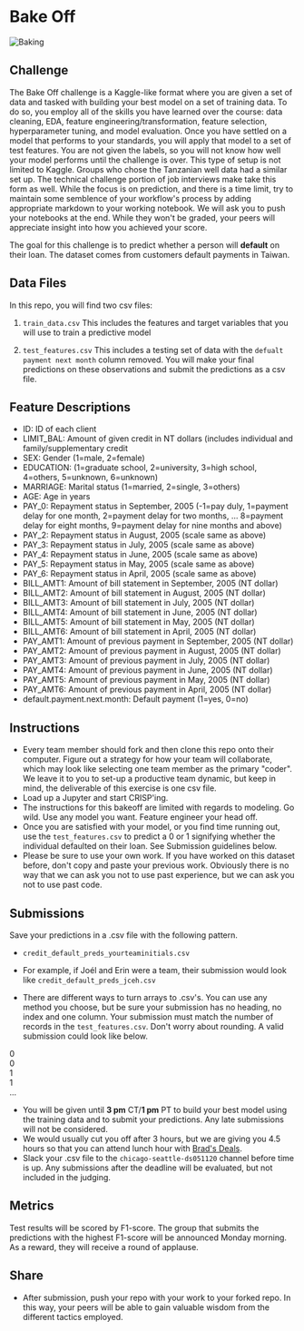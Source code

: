 # Bake Off

![Baking](https://media.giphy.com/media/WvRgv9DdgJtPcIlTEI/giphy.gif)

## Challenge 

The Bake Off challenge is a Kaggle-like format where you are given a set of data and tasked with building your best model on a set of training data. To do so, you employ all of the skills you have learned over the course: data cleaning, EDA, feature engineering/transformation, feature selection, hyperparameter tuning, and model evaluation. Once you have settled on a model that performs to your standards, you will apply that model to a set of test features. You are not given the labels, so you will not know how well your model performs until the challenge is over. This type of setup is not limited to Kaggle. Groups who chose the Tanzanian well data had a similar set up. The technical challenge portion of job interviews make take this form as well. While the focus is on prediction, and there is a time limit, try to maintain some semblence of your workflow's process by adding appropriate markdown to your working notebook. We will ask you to push your notebooks at the end. While they won't be graded, your peers will appreciate insight into how you achieved your score. 

The goal for this challenge is to predict whether a person will **default** on their loan. 
The dataset comes from customers default payments in Taiwan.

## Data Files

In this repo, you will find two csv files:

1. `train_data.csv`
This includes the features and target variables that you will use to train a predictive model

2. `test_features.csv`
This includes a testing set of data with the `defualt payment next month` column removed. You will make your final predictions on these observations and submit the predictions as a csv file.

## Feature Descriptions

* ID: ID of each client
* LIMIT_BAL: Amount of given credit in NT dollars (includes individual and family/supplementary credit
* SEX: Gender (1=male, 2=female)
* EDUCATION: (1=graduate school, 2=university, 3=high school, 4=others, 5=unknown, 6=unknown)
* MARRIAGE: Marital status (1=married, 2=single, 3=others)
* AGE: Age in years
* PAY_0: Repayment status in September, 2005 (-1=pay duly, 1=payment delay for one month, 2=payment delay for two months, … 8=payment delay for eight months, 9=payment delay for nine months and above)
* PAY_2: Repayment status in August, 2005 (scale same as above)
* PAY_3: Repayment status in July, 2005 (scale same as above)
* PAY_4: Repayment status in June, 2005 (scale same as above)
* PAY_5: Repayment status in May, 2005 (scale same as above)
* PAY_6: Repayment status in April, 2005 (scale same as above)
* BILL_AMT1: Amount of bill statement in September, 2005 (NT dollar)
* BILL_AMT2: Amount of bill statement in August, 2005 (NT dollar)
* BILL_AMT3: Amount of bill statement in July, 2005 (NT dollar)
* BILL_AMT4: Amount of bill statement in June, 2005 (NT dollar)
* BILL_AMT5: Amount of bill statement in May, 2005 (NT dollar)
* BILL_AMT6: Amount of bill statement in April, 2005 (NT dollar)
* PAY_AMT1: Amount of previous payment in September, 2005 (NT dollar)
* PAY_AMT2: Amount of previous payment in August, 2005 (NT dollar)
* PAY_AMT3: Amount of previous payment in July, 2005 (NT dollar)
* PAY_AMT4: Amount of previous payment in June, 2005 (NT dollar)
* PAY_AMT5: Amount of previous payment in May, 2005 (NT dollar)
* PAY_AMT6: Amount of previous payment in April, 2005 (NT dollar)
* default.payment.next.month: Default payment (1=yes, 0=no)


## Instructions
- Every team member should fork and then clone this repo onto their computer. Figure out a strategy for how your team will collaborate, which may look like selecting one team member as the primary "coder".  We leave it to you to set-up a productive team dynamic, but keep in mind, the deliverable of this exercise is one csv file.   
- Load up a Jupyter and start CRISP'ing.
- The instructions for this bakeoff are limited with regards to modeling. Go wild. Use any model you want. Feature engineer your head off.
- Once you are satisfied with your model, or you find time running out, use the `test_features.csv` to predict a 0 or 1 signifying whether the individual defaulted on their loan. See Submission guidelines below. 
- Please be sure to use your own work.  If you have worked on this dataset before, don't copy and paste your previous work. Obviously there is no way that we can ask you not to use past experience, but we can ask you not to use past code.



## Submissions
Save your predictions in a .csv file with the following pattern. 
- `credit_default_preds_yourteaminitials.csv`
- For example, if Joél and Erin were a team, their submission would look like `credit_default_preds_jceh.csv`

- There are different ways to turn arrays to .csv's.  You can use any method you choose, but be sure your submission has no heading, no index and one column. Your submission must match the number of records in the `test_features.csv`. Don't worry about rounding.  A valid submission could look like below. 

0<br>
0<br>
1<br>
1<br>
...

- You will be given until **3 pm** CT/**1 pm** PT to build your best model using the training data and to submit your predictions. Any late submissions will not be considered. 
- We would usually cut you off after 3 hours, but we are giving you 4.5 hours so that you can attend  lunch hour with [Brad's Deals](https://www.bradsdeals.com/?acq=true&v=onboarding&utm_source=Google&utm_medium=Search&utm_campaign=preferencedbasedonboarding&utm_content=interestmanagement&c_id=4347&s=Google|Search|preferencebasedonboarding|interestmanagement&gclid=EAIaIQobChMIvOe7hKjU6gIVUvDACh2_Mg8OEAAYASAAEgK6b_D_BwE). 
- Slack your .csv file to the `chicago-seattle-ds051120` channel before time is up. Any submissions after the deadline will be evaluated, but not included in the judging.

## Metrics
Test results will be scored by F1-score. The group that submits the predictions with the highest F1-score will be announced Monday morning. As a reward, they will receive a round of applause. 

## Share
- After submission, push your repo with your work to your forked repo. In this way, your peers will be able to gain valuable wisdom from the different tactics employed.


